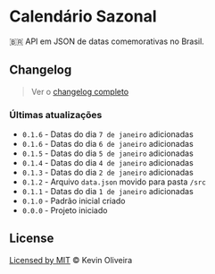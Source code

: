 # Calendário Sazonal
:brazil: API em JSON de datas comemorativas no Brasil.

## Changelog

> Ver o [changelog completo](/CHANGELOG.md)

### Últimas atualizações

* `0.1.6` - Datas do dia `7 de janeiro` adicionadas
* `0.1.6` - Datas do dia `6 de janeiro` adicionadas
* `0.1.5` - Datas do dia `5 de janeiro` adicionadas
* `0.1.4` - Datas do dia `4 de janeiro` adicionadas
* `0.1.3` - Datas do dia `2 de janeiro` adicionadas
* `0.1.2` - Arquivo `data.json` movido para pasta `/src`
* `0.1.1` - Datas do dia `1 de janeiro` adicionadas
* `0.1.0` - Padrão inicial criado
* `0.0.0` - Projeto iniciado

## License
[Licensed by MIT](/LICENSE) &copy; Kevin Oliveira
